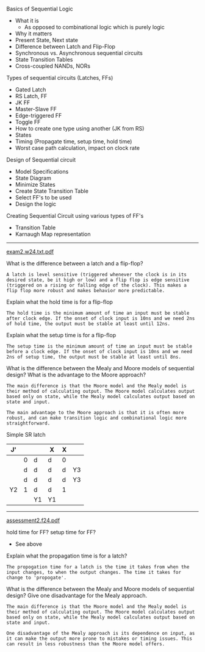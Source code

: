 
Basics of Sequential Logic
- What it is
	- As opposed to combinational logic which is purely logic 
- Why it matters
- Present State, Next state
- Difference between Latch and Flip-Flop
- Synchronous vs. Asynchronous sequential circuits
- State Transition Tables
- Cross-coupled NANDs, NORs

Types of sequential circuits (Latches, FFs)
- Gated Latch
- RS Latch, FF
- JK FF
- Master-Slave FF
- Edge-triggered FF
- Toggle FF
- How to create one type using another (JK from RS)
- States
- Timing (Propagate time, setup time, hold time)
- Worst case path calculation, impact on clock rate

Design of Sequential circuit
- Model Specifications
- State Diagram
- Minimize States
- Create State Transition Table
- Select FF's to be used
- Design the logic

Creating Sequential Circuit using various types of FF's
- Transition Table
- Karnaugh Map representation


---
[exam2.w24.txt.pdf](https://canvas.ucdavis.edu/courses/966323/files/26153501?wrap=1)

What is the difference between a latch and a flip-flop?
```
A latch is level sensitive (triggered whenever the clock is in its desired state, be it high or low) and a flip flop is edge sensitive (triggered on a rising or falling edge of the clock). This makes a flip flop more robust and makes behavior more predictable.
```

Explain what the hold time is for a flip-flop
```
The hold time is the minimum amount of time an input must be stable after clock edge. If the onset of clock input is 10ns and we need 2ns of hold time, the output must be stable at least until 12ns.
```

Explain what the setup time is for a flip-flop
```
The setup time is the minimum amount of time an input must be stable before a clock edge. If the onset of clock input is 10ns and we need 2ns of setup time, the output must be stable at least until 8ns.
```

What is the difference between the Mealy and Moore models of sequential design? What is the advantage to the Moore approach?
```
The main difference is that the Moore model and the Mealy model is their method of calculating output. The Moore model calculates output based only on state, while the Mealy model calculates output based on state and input.

The main advantage to the Moore approach is that it is often more robust, and can make transition logic and combinational logic more straightforward.
```


Simple SR latch



| J'  |     |     | X   | X   |     |
| --- | --- | --- | --- | --- | --- |
|     | 0   | d   | d   | 0   |     |
|     | d   | d   | d   | d   | Y3  |
|     | d   | d   | d   | d   | Y3  |
| Y2  | 1   | d   | d   | 1   |     |
|     |     | Y1  | Y1  |     |     |



---
[assessment2.f24.pdf](https://canvas.ucdavis.edu/courses/966323/files/26540135?wrap=1)

hold time for FF?
setup time for FF? 
- See above

Explain what the propagation time is for a latch?
```
The propogation time for a latch is the time it takes from when the input changes, to when the output changes. The time it takes for change to 'propogate'.
```

What is the difference between the Mealy and Moore models of sequential design? Give one disadvantage for the Mealy approach.
```
The main difference is that the Moore model and the Mealy model is their method of calculating output. The Moore model calculates output based only on state, while the Mealy model calculates output based on state and input. 

One disadvantage of the Mealy approach is its dependence on input, as it can make the output more prone to mistakes or timing issues. This can result in less robustness than the Moore model offers.
```


